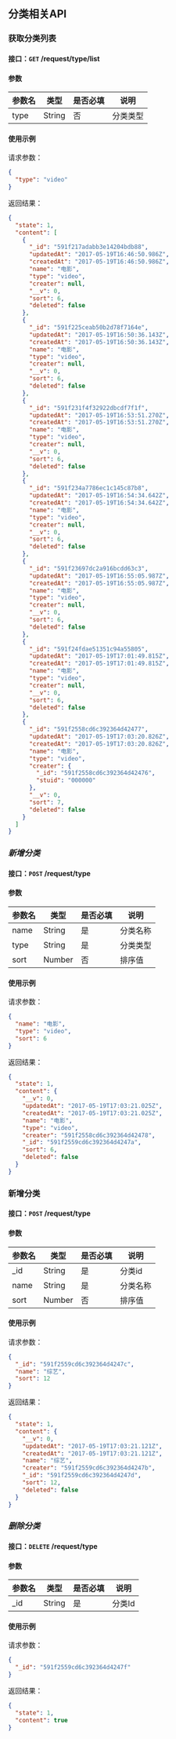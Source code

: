 ## 分类相关API
### 获取分类列表
#### 接口：`GET` /request/type/list
#### 参数
参数名 | 类型 | 是否必填 | 说明
--- | --- | --- | ---
type | String | 否 | 分类类型
#### 使用示例

请求参数：

```json
{
  "type": "video"
}
```

返回结果：

```json
{
  "state": 1,
  "content": [
    {
      "_id": "591f217adabb3e14204bdb88",
      "updatedAt": "2017-05-19T16:46:50.986Z",
      "createdAt": "2017-05-19T16:46:50.986Z",
      "name": "电影",
      "type": "video",
      "creater": null,
      "__v": 0,
      "sort": 6,
      "deleted": false
    },
    {
      "_id": "591f225ceab50b2d78f7164e",
      "updatedAt": "2017-05-19T16:50:36.143Z",
      "createdAt": "2017-05-19T16:50:36.143Z",
      "name": "电影",
      "type": "video",
      "creater": null,
      "__v": 0,
      "sort": 6,
      "deleted": false
    },
    {
      "_id": "591f231f4f32922dbcdf7f1f",
      "updatedAt": "2017-05-19T16:53:51.270Z",
      "createdAt": "2017-05-19T16:53:51.270Z",
      "name": "电影",
      "type": "video",
      "creater": null,
      "__v": 0,
      "sort": 6,
      "deleted": false
    },
    {
      "_id": "591f234a7786ec1c145c87b8",
      "updatedAt": "2017-05-19T16:54:34.642Z",
      "createdAt": "2017-05-19T16:54:34.642Z",
      "name": "电影",
      "type": "video",
      "creater": null,
      "__v": 0,
      "sort": 6,
      "deleted": false
    },
    {
      "_id": "591f23697dc2a916bcdd63c3",
      "updatedAt": "2017-05-19T16:55:05.987Z",
      "createdAt": "2017-05-19T16:55:05.987Z",
      "name": "电影",
      "type": "video",
      "creater": null,
      "__v": 0,
      "sort": 6,
      "deleted": false
    },
    {
      "_id": "591f24fdae51351c94a55805",
      "updatedAt": "2017-05-19T17:01:49.815Z",
      "createdAt": "2017-05-19T17:01:49.815Z",
      "name": "电影",
      "type": "video",
      "creater": null,
      "__v": 0,
      "sort": 6,
      "deleted": false
    },
    {
      "_id": "591f2558cd6c392364d42477",
      "updatedAt": "2017-05-19T17:03:20.826Z",
      "createdAt": "2017-05-19T17:03:20.826Z",
      "name": "电影",
      "type": "video",
      "creater": {
        "_id": "591f2558cd6c392364d42476",
        "stuid": "000000"
      },
      "__v": 0,
      "sort": 7,
      "deleted": false
    }
  ]
}
```
### *新增分类*
#### 接口：`POST` /request/type
#### 参数
参数名 | 类型 | 是否必填 | 说明
--- | --- | --- | ---
name | String | 是 | 分类名称
type | String | 是 | 分类类型
sort | Number | 否 | 排序值
#### 使用示例

请求参数：

```json
{
  "name": "电影",
  "type": "video",
  "sort": 6
}
```

返回结果：

```json
{
  "state": 1,
  "content": {
    "__v": 0,
    "updatedAt": "2017-05-19T17:03:21.025Z",
    "createdAt": "2017-05-19T17:03:21.025Z",
    "name": "电影",
    "type": "video",
    "creater": "591f2558cd6c392364d42478",
    "_id": "591f2559cd6c392364d4247a",
    "sort": 6,
    "deleted": false
  }
}
```
### 新增分类
#### 接口：`POST` /request/type
#### 参数
参数名 | 类型 | 是否必填 | 说明
--- | --- | --- | ---
_id | String | 是 | 分类id
name | String | 是 | 分类名称
sort | Number | 否 | 排序值
#### 使用示例

请求参数：

```json
{
  "_id": "591f2559cd6c392364d4247c",
  "name": "综艺",
  "sort": 12
}
```

返回结果：

```json
{
  "state": 1,
  "content": {
    "__v": 0,
    "updatedAt": "2017-05-19T17:03:21.121Z",
    "createdAt": "2017-05-19T17:03:21.121Z",
    "name": "综艺",
    "creater": "591f2559cd6c392364d4247b",
    "_id": "591f2559cd6c392364d4247d",
    "sort": 12,
    "deleted": false
  }
}
```
### *删除分类*
#### 接口：`DELETE` /request/type
#### 参数
参数名 | 类型 | 是否必填 | 说明
--- | --- | --- | ---
_id | String | 是 | 分类Id
#### 使用示例

请求参数：

```json
{
  "_id": "591f2559cd6c392364d4247f"
}
```

返回结果：

```json
{
  "state": 1,
  "content": true
}
```